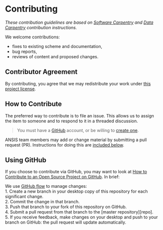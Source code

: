 # Contributing

*These contribution guidelines are based on [Software Carpentry][swc-site] and
[Data Carpentry][dc-site] contribution instructions.*

We welcome contributions:
- fixes to existing scheme and documentation,
- bug reports,
- reviews of content and proposed changes.

## Contributor Agreement

By contributing, you agree that we may redistribute your work under [this project license](LICENSE).

## How to Contribute

The preferred way to contribute is to file an issue. This allows us to assign the item to someone
and to respond to it in a threaded discussion.

> You must have a [GitHub][github] account, or be willing to [create one][github-join].

ANSIS team members may add or change material by submitting a pull request (PR). Instructions for
doing this are [included below](#using-github).

## Using GitHub

If you choose to contribute via GitHub, you may want to look at [How to Contribute to an Open Source Project on GitHub][how-contribute]. In brief:

We use [GitHub flow][github-flow] to manage changes: <br>
    1.  Create a new branch in your desktop copy of this repository for each significant change.<br>
    2.  Commit the change in that branch.<br>
    3.  Push that branch to your fork of this repository on GitHub.<br>
    4.  Submit a pull request from that branch to the [master repository][repo].<br>
    5.  If you receive feedback, make changes on your desktop and push to your branch on GitHub:
        the pull request will update automatically.


[contact-ansis]: mailto:peter.wilson@csiro.au

[dc-site]: http://datacarpentry.org/
[github]: http://github.com
[github-flow]: https://guides.github.com/introduction/flow/
[github-join]: https://github.com/join
[how-contribute]: https://egghead.io/series/how-to-contribute-to-an-open-source-project-on-github
[swc-site]: http://software-carpentry.org/